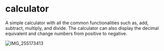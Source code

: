 # calculator

A simple calculator with all the common functionalities such as, add, subtract, multiply, and divide. The calculator can also display the decimal equivalent and change numbers from positive to negative.

![IMG_255173413](https://user-images.githubusercontent.com/95874838/197408349-cfaa2274-a115-4a68-ab47-1732cce592d5.gif)
